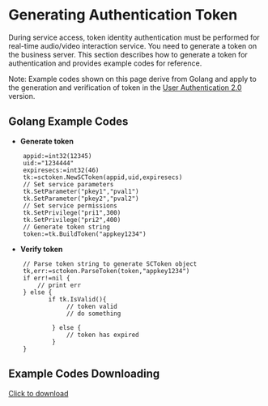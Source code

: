 # Generating Authentication Token

During service access, token identity authentication must be performed for real-time audio/video interaction service. You need to generate a token on the business server. This section describes how to generate a token for authentication and provides example codes for reference.

Note: Example codes shown on this page derive from Golang and apply to the generation and verification of token in the [User Authentication 2.0](/en/platform/other/user_auth.md) version.



## Golang Example Codes

- **Generate token**
```
	appid:=int32(12345)
	uid:="1234444"
	expiresecs:=int32(46)
	tk:=sctoken.NewSCToken(appid,uid,expiresecs)
	// Set service parameters
	tk.SetParameter("pkey1","pval1")
	tk.SetParameter("pkey2","pval2")
	// Set service permissions
	tk.SetPrivilege("pri1",300)
	tk.SetPrivilege("pri2",400)
	// Generate token string
	token:=tk.BuildToken("appkey1234")
```


- **Verify token**
```
	// Parse token string to generate SCToken object
	tk,err:=sctoken.ParseToken(token,"appkey1234")
	if err!=nil {
		// print err
	} else {
		   if tk.IsValid(){
			    // token valid
				// do something
				
			} else {
				// token has expired
			}
	}
```

## Example Codes Downloading

[Click to download](http://resource.sunclouds.com/SunClouds_TokenGenerator-GoLang-2.0_20190926141139.zip)


